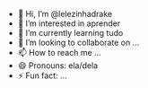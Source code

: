 - 👋 Hi, I’m @lelezinhadrake
- 👀 I’m interested in aprender
- 🌱 I’m currently learning tudo
- 💞️ I’m looking to collaborate on ...
- 📫 How to reach me ...
- 😄 Pronouns: ela/dela
- ⚡ Fun fact: ...

<!---
lelezinhadrake/lelezinhadrake is a ✨ special ✨ repository because its `README.md` (this file) appears on your GitHub profile.
You can click the Preview link to take a look at your changes.
--->
